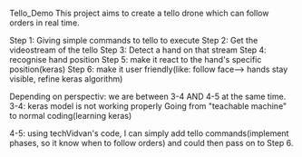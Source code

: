 Tello_Demo
This project aims to create a tello drone which can follow orders in real time. 

Step 1: Giving simple commands to tello to execute
Step 2: Get the videostream of the tello
Step 3: Detect a hand on that stream
Step 4: recognise hand position
Step 5: make it react to the hand's specific position(keras)
Step 6: make it user friendly(like: follow face--> hands stay visible, refine keras algorithm)

Depending on perspectiv: we are between 3-4 AND 4-5 at the same time.
3-4: keras model is not working properly
Going from "teachable machine" to normal coding(learning keras)

4-5: using techVidvan's code, I can simply add tello commands(implement phases, so it know when to follow orders) and could then pass on to Step 6.



    
 
